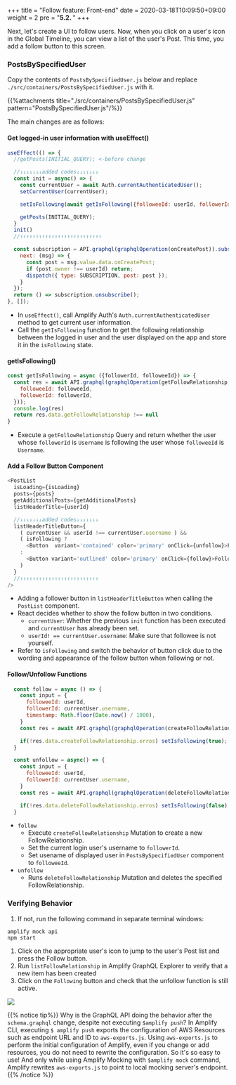 +++
title = "Follow feature: Front-end"
date = 2020-03-18T10:09:50+09:00
weight = 2
pre = "<b>5.2. </b>"
+++

Next, let's create a UI to follow users.
Now, when you click on a user's icon in the Global Timeline, you can view a list of the user's Post.
This time, you add a follow button to this screen.

### PostsBySpecifiedUser
Copy the contents of `PostsBySpecifiedUser.js` below and replace `./src/containers/PostsBySpecifiedUser.js` with it.

{{%attachments title="./src/containers/PostsBySpecifiedUser.js" pattern="PostsBySpecifiedUser.js"/%}}

The main changes are as follows:

#### Get logged-in user information with useEffect()

```js
useEffect(() => {
  //getPosts(INITIAL_QUERY); <-before change

  //↓↓↓↓↓↓↓added codes↓↓↓↓↓↓↓
  const init = async() => {
    const currentUser = await Auth.currentAuthenticatedUser();
    setCurrentUser(currentUser);

    setIsFollowing(await getIsFollowing({followeeId: userId, followerId: currentUser.username}));

    getPosts(INITIAL_QUERY);
  }
  init()
  //↑↑↑↑↑↑↑↑↑↑↑↑↑↑↑↑↑↑↑↑↑↑↑↑↑↑

  const subscription = API.graphql(graphqlOperation(onCreatePost)).subscribe({
    next: (msg) => {
      const post = msg.value.data.onCreatePost;
      if (post.owner !== userId) return;
      dispatch({ type: SUBSCRIPTION, post: post });
    }
  });
  return () => subscription.unsubscribe();
}, []);
```


- In `useEffect()`, call Amplify Auth's `Auth.currentAuthenticatedUser` method to get current user information.
- Call the `getIsFollowing` function to get the following relationship between the logged in user and the user displayed on the app and store it in the `isFollowing` state.

#### getIsFollowing()

```js
const getIsFollowing = async ({followerId, followeeId}) => {
  const res = await API.graphql(graphqlOperation(getFollowRelationship,{
    followeeId: followeeId,
    followerId: followerId,
  }));
  console.log(res)
  return res.data.getFollowRelationship !== null
}
```


- Execute a `getFollowRelationship` Query and return whether the user whose `followerId` is `Username` is following the user whose `followeeId` is  `Username`.


#### Add a Follow Button Component

```js
<PostList
  isLoading={isLoading}
  posts={posts}
  getAdditionalPosts={getAdditionalPosts}
  listHeaderTitle={userId}

  //↓↓↓↓↓↓↓added codes↓↓↓↓↓↓↓
  listHeaderTitleButton={
    ( currentUser && userId !== currentUser.username ) &&
    ( isFollowing ? 
      <Button  variant='contained' color='primary' onClick={unfollow}>Following</Button> 
    :
      <Button variant='outlined' color='primary' onClick={follow}>Follow</Button> 
    )
  }
  //↑↑↑↑↑↑↑↑↑↑↑↑↑↑↑↑↑↑↑↑↑↑↑↑↑
/>
```

- Adding a follower button in `listHeaderTitleButton` when calling the `PostList` component.
- React decides whether to show the follow button in two conditions.
  - `currentUser`: Whether the previous `init` function has been executed and `currentUser` has already been set.
  - `userId! == currentUser.username`: Make sure that followee is not yourself.
- Refer to `isFollowing` and switch the behavior of button click due to the wording and appearance of the follow button when following or not.

#### Follow/Unfollow Functions

```js
  const follow = async () => {
    const input = {
      followeeId: userId,
      followerId: currentUser.username,
      timestamp: Math.floor(Date.now() / 1000),
    }
    const res = await API.graphql(graphqlOperation(createFollowRelationship, {input: input}));

    if(!res.data.createFollowRelationship.erros) setIsFollowing(true);
  }

  const unfollow = async() => {
    const input = {
      followeeId: userId,
      followerId: currentUser.username,
    }
    const res = await API.graphql(graphqlOperation(deleteFollowRelationship,{input: input}));

    if(!res.data.deleteFollowRelationship.erros) setIsFollowing(false);
  }
```
- `follow`
  - Execute `createFollowRelationship` Mutation to create a new FollowRelationship.
  - Set the current login user's username to `followerId`.
  - Set usename of displayed user in `PostsBySpecifiedUser` component to `followeeId`.
- `unfollow`
  - Runs `deleteFollowRelationship` Mutation and deletes the specified FollowRelationship.

### Verifying Behavior
1. If not, run the following command in separate terminal windows:
```
amplify mock api
npm start
```
1. Click on the appropriate user's icon to jump to the user's Post list and press the Follow button.
1. Run `listFollowRelationship` in Amplify GraphQL Explorer to verify that a new item has been created
1. Click on the `Following` button and check that the unfollow function is still active.

![](/images/50_follow_timeline/follow_confirm.png)

{{% notice tip%}}
Why is the GraphQL API doing the behavior after the `schema.graphql` change, despite not executing `$amplify push`?
In Amplify CLI, executing `$ amplify push` exports the configuration of AWS Resources such as endpoint URL and ID to `aws-exports.js`.
Using `aws-exports.js` to perform the initial configuration of Amplify, even if you change or add resources, you do not need to rewrite the configuration. So it's so easy to use!
And only while using Amplify Mocking with `$amplify mock` command, Amplify rewrites `aws-exports.js` to point to local mocking server's endpoint.
{{% /notice %}}